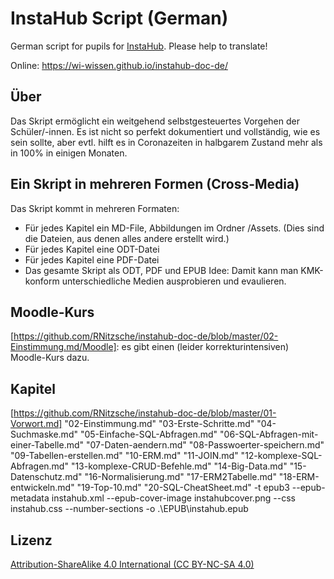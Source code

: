 # InstaHub Script (German)

German script for pupils for [InstaHub](https://github.com/wi-wissen/InstaHub). Please help to translate!

Online: https://wi-wissen.github.io/instahub-doc-de/

## Über

Das Skript ermöglicht ein weitgehend selbstgesteuertes Vorgehen der Schüler/-innen.
Es ist nicht so perfekt dokumentiert und vollständig, wie es sein sollte, aber evtl. hilft es in Coronazeiten in halbgarem Zustand mehr als in 100% in einigen Monaten.

## Ein Skript in mehreren Formen (Cross-Media)

Das Skript kommt in mehreren Formaten:
+ Für jedes Kapitel ein MD-File, Abbildungen im Ordner /Assets. (Dies sind die Dateien, aus denen alles andere erstellt wird.)
+ Für jedes Kapitel eine ODT-Datei
+ Für jedes Kapitel eine PDF-Datei
+ Das gesamte Skript als ODT, PDF und EPUB
Idee: Damit kann man KMK-konform unterschiedliche Medien ausprobieren und evaulieren.

## Moodle-Kurs

[https://github.com/RNitzsche/instahub-doc-de/blob/master/02-Einstimmung.md/Moodle]: es gibt einen (leider korrekturintensiven) Moodle-Kurs dazu.

## Kapitel
[https://github.com/RNitzsche/instahub-doc-de/blob/master/01-Vorwort.md]
"02-Einstimmung.md" "03-Erste-Schritte.md" "04-Suchmaske.md" "05-Einfache-SQL-Abfragen.md"  "06-SQL-Abfragen-mit-einer-Tabelle.md"  "07-Daten-aendern.md" "08-Passwoerter-speichern.md" "09-Tabellen-erstellen.md" "10-ERM.md" "11-JOIN.md" "12-komplexe-SQL-Abfragen.md" "13-komplexe-CRUD-Befehle.md" "14-Big-Data.md" "15-Datenschutz.md" "16-Normalisierung.md" "17-ERM2Tabelle.md" "18-ERM-entwickeln.md" "19-Top-10.md" "20-SQL-CheatSheet.md" -t epub3 --epub-metadata instahub.xml --epub-cover-image instahubcover.png --css instahub.css --number-sections -o .\EPUB\instahub.epub 


## Lizenz

[Attribution-ShareAlike 4.0 International (CC BY-NC-SA 4.0)](https://creativecommons.org/licenses/by-sa/4.0/)
